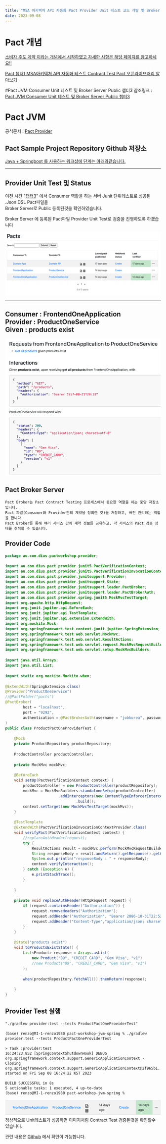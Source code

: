 ```yaml
---
title: "MSA 아키텍처 API 자동화 Pact Provider Unit 테스트 코드 개발 및 Broker Server Status 챕터4"  
date: 2023-09-08
---
```


# Pact 개념

[소비자 주도 계약 이라는 개념에서 시작하였고 자세한 사항은 해당 페이지를 참고하세요!!](https://martinfowler.com/articles/consumerDrivenContracts.html)

[Pact 챕터1 MSA아키텍처 API 자동화 테스트 Contract Test Pact 오픈라이브러리 알아보기](https://angryfullstack.tistory.com/111)

#Pact JVM Consumer Unit 테스트 및 Broker Server Public 챕터3
참조링크 : [Pact JVM Consumer Unit 테스트 및 Broker Server Public 챕터3](https://angryfullstack.tistory.com/116)

# Pact JVM
공식문서 : [Pact Provider](https://docs.pact.io/implementation_guides/jvm/provider/junit5spring)


## Pact Sample Project Repository Github 저장소
[Java + Springboot 를 사용하는 워크샵에 단계는 아래와같습니다.](https://github.com/lswteen/pact-workshop-jvm-spring)

---

## Provider Unit Test 및 Status
이전 시간 "[챕터3](https://angryfullstack.tistory.com/116)" 에서 Consumer 역활을 하는 서버 Junit 단위테스트로 성공된 .Json DSL Pact파일을  
Broker Server로 Public 등록된것을 확인하였습니다.

Broker Server 에 등록된 Pact파일 Provider Unit Test로 검증을 진행하도록 하겠습니다

![img.png](img.png)

---
Consumer : FrontendOneApplication  
Provider : ProductOneService  
Given : products exist
---
![img_1.png](img_1.png)
## Pact Broker Server 
```text
Pact Broker는 Pact Contract Testing 프로세스에서 중요한 역할을 하는 중앙 저장소입니다.
Pact 파일(Consumer와 Provider간의 계약을 정의한 것)을 저장하고, 버전 관리하는 역할을 합니다.
Pact Broker를 통해 여러 서비스 간에 계약 정보를 공유하고, 각 서비스의 Pact 검증 상태를 추적할 수 있습니다.
```
## Provider Code 
```java
package au.com.dius.pactworkshop.provider;

import au.com.dius.pact.provider.junit5.PactVerificationContext;
import au.com.dius.pact.provider.junit5.PactVerificationInvocationContextProvider;
import au.com.dius.pact.provider.junitsupport.Provider;
import au.com.dius.pact.provider.junitsupport.State;
import au.com.dius.pact.provider.junitsupport.loader.PactBroker;
import au.com.dius.pact.provider.junitsupport.loader.PactBrokerAuth;
import au.com.dius.pact.provider.spring.junit5.MockMvcTestTarget;
import org.apache.http.HttpRequest;
import org.junit.jupiter.api.BeforeEach;
import org.junit.jupiter.api.TestTemplate;
import org.junit.jupiter.api.extension.ExtendWith;
import org.mockito.Mock;
import org.springframework.test.context.junit.jupiter.SpringExtension;
import org.springframework.test.web.servlet.MockMvc;
import org.springframework.test.web.servlet.ResultActions;
import org.springframework.test.web.servlet.request.MockMvcRequestBuilders;
import org.springframework.test.web.servlet.setup.MockMvcBuilders;

import java.util.Arrays;
import java.util.List;

import static org.mockito.Mockito.when;

@ExtendWith(SpringExtension.class)
@Provider("ProductOneService")
//@PactFolder("pacts")
@PactBroker(
        host = "localhost",
        port = "9292",
        authentication = @PactBrokerAuth(username = "jobkorea", password = "1111")
)
public class ProductPactOneProviderTest {

    @Mock
    private ProductRepository productRepository;

    ProductController productController;

    private MockMvc mockMvc;

    @BeforeEach
    void setUp(PactVerificationContext context) {
        productController = new ProductController(productRepository);
        mockMvc = MockMvcBuilders.standaloneSetup(productController)
                        .addInterceptors(new ContentTypeEnforcerInterceptor())
                                .build();
        context.setTarget(new MockMvcTestTarget(mockMvc));
    }

    @TestTemplate
    @ExtendWith(PactVerificationInvocationContextProvider.class)
    void verifyPact(PactVerificationContext context) {
        //replaceAuthHeader(request);
        try {
            ResultActions result = mockMvc.perform(MockMvcRequestBuilders.get("/products"));
            String responseBody = result.andReturn().getResponse().getContentAsString();
            System.out.println("responseBody : " + responseBody);
            context.verifyInteraction();
        } catch (Exception e) {
            e.printStackTrace();
        }

    }

    private void replaceAuthHeader(HttpRequest request) {
        if (request.containsHeader("Authorization")) {
            request.removeHeaders("Authorization");
            request.addHeader("Authorization", "Bearer 2086-10-31T22:52");
            request.addHeader("Content-Type","application/json; charset=UTF-8");
        }
    }

    @State("products exist")
    void toProductsExistState() {
        List<Product> response = Arrays.asList(
            new Product("09", "CREDIT_CARD", "Gem Visa", "v1")
            //new Product("09", "CREDIT_CARD", "Gem Visa", "v1")
        );

        when(productRepository.fetchAll()).thenReturn(response);

    }
}

```

## Provider Test 실행
```shell
"./gradlew provider:test --tests ProductPactOneProviderTest"

(base) renzo@MI-1-renzo1980 pact-workshop-jvm-spring % ./gradlew provider:test --tests ProductPactOneProviderTest

> Task :provider:test
16:24:23.852 [SpringContextShutdownHook] DEBUG org.springframework.context.support.GenericApplicationContext - Closing org.springframework.context.support.GenericApplicationContext@2f965b1, started on Fri Sep 08 16:24:22 KST 2023

BUILD SUCCESSFUL in 8s
5 actionable tasks: 1 executed, 4 up-to-date
(base) renzo@MI-1-renzo1980 pact-workshop-jvm-spring % 

```
![img_2.png](img_2.png)
정상적으로 Unit테스트가 성공하면 이미지처럼 Contract Test 검증된것을 확인할수 있습니다. 

관련 내용은 [Github](https://github.com/lswteen/pact-workshop-jvm-spring)
에서 확인이 가능합니다.

